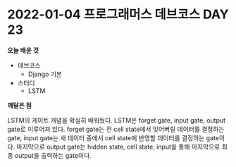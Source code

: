 # 2022-01-04 프로그래머스 데브코스 DAY 23

**오늘 배운 것**

-   데브코스
    -   Django 기본
-   스터디
    -   LSTM

**깨달은 점**

LSTM의 게이트 개념을 확실히 배워뒀다. LSTM은 forget gate, input gate, output gate로 이루어져 있다. forget gate는 전 cell state에서 잊어버릴 데이터를 결정하는 gate, input gate는 새 데이터 중에서 cell state에 반영할 데이터를 결정하는 gate이다. 마지막으로 output gate는 hidden state, cell state, input을 통해 마지막으로 최종 output을 출력하는 gate이다.

